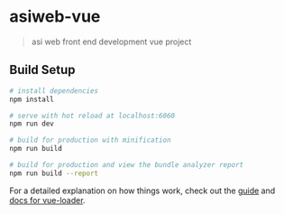 # asiweb-vue

> asi web front end development vue project

## Build Setup

``` bash
# install dependencies
npm install

# serve with hot reload at localhost:6060
npm run dev

# build for production with minification
npm run build

# build for production and view the bundle analyzer report
npm run build --report
```

For a detailed explanation on how things work, check out the [guide](http://vuejs-templates.github.io/webpack/) and [docs for vue-loader](http://vuejs.github.io/vue-loader).

